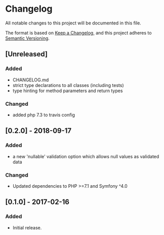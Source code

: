 # Changelog
All notable changes to this project will be documented in this file.

The format is based on [Keep a Changelog](https://keepachangelog.com/en/1.0.0/),
and this project adheres to [Semantic Versioning](https://semver.org/spec/v2.0.0.html).

## [Unreleased]
### Added
- CHANGELOG.md
- strict type declarations to all classes (including tests)
- type hinting for method parameters and return types

### Changed
- added php 7.3 to travis config


## [0.2.0] - 2018-09-17
### Added
- a new 'nullable' validation option which allows null values as validated data

### Changed
- Updated dependencies to PHP >=7.1 and Symfony ^4.0

## [0.1.0] - 2017-02-16
### Added
- Initial release.
 
